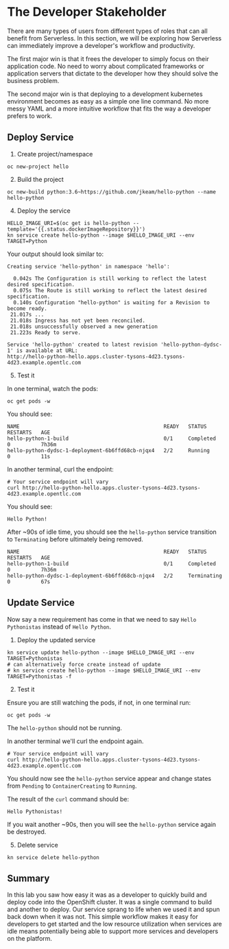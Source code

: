 # The Developer Stakeholder
There are many types of users from different types of roles that can all benefit from Serverless. In this section, we will be exploring how Serverless can immediately improve a developer's workflow and productivity.

The first major win is that it frees the developer to simply focus on their application code.  No need to worry about complicated frameworks or application servers that dictate to the developer how they should solve the business problem.

The second major win is that deploying to a development kubernetes environment becomes as easy as a simple one line command. No more messy YAML and a more intuitive workflow that fits the way a developer prefers to work.

## Deploy Service

1.  Create project/namespace
```
oc new-project hello
```

2.  Build the project
```
oc new-build python:3.6~https://github.com/jkeam/hello-python --name hello-python
```

4.  Deploy the service
```
HELLO_IMAGE_URI=$(oc get is hello-python --template='{{.status.dockerImageRepository}}')
kn service create hello-python --image $HELLO_IMAGE_URI --env TARGET=Python
```

Your output should look similar to:
```
Creating service 'hello-python' in namespace 'hello':

  0.042s The Configuration is still working to reflect the latest desired specification.
  0.075s The Route is still working to reflect the latest desired specification.
  0.140s Configuration "hello-python" is waiting for a Revision to become ready.
 21.017s ...
 21.018s Ingress has not yet been reconciled.
 21.018s unsuccessfully observed a new generation
 21.223s Ready to serve.

Service 'hello-python' created to latest revision 'hello-python-dydsc-1' is available at URL:
http://hello-python-hello.apps.cluster-tysons-4d23.tysons-4d23.example.opentlc.com
```

5.  Test it

In one terminal, watch the pods:
```
oc get pods -w
```

You should see:

```
NAME                                               READY   STATUS      RESTARTS   AGE
hello-python-1-build                               0/1     Completed   0          7h36m
hello-python-dydsc-1-deployment-6b6ffd68cb-njqx4   2/2     Running     0          11s
```

In another terminal, curl the endpoint:
```
# Your service endpoint will vary
curl http://hello-python-hello.apps.cluster-tysons-4d23.tysons-4d23.example.opentlc.com
```

You should see:
```
Hello Python!
```

After ~90s of idle time, you should see the `hello-python` service transition to `Terminating` before ultimately being removed.

```
NAME                                               READY   STATUS      RESTARTS   AGE
hello-python-1-build                               0/1     Completed   0          7h36m
hello-python-dydsc-1-deployment-6b6ffd68cb-njqx4   2/2     Terminating 0          67s
```


## Update Service

Now say a new requirement has come in that we need to say `Hello Pythonistas` instead of `Hello Python`.

1.  Deploy the updated service
```
kn service update hello-python --image $HELLO_IMAGE_URI --env TARGET=Pythonistas
# can alternatively force create instead of update
# kn service create hello-python --image $HELLO_IMAGE_URI --env TARGET=Pythonistas -f
```

2.  Test it

Ensure you are still watching the pods, if not, in one terminal run:
```
oc get pods -w
```

The `hello-python` should not be running.

In another terminal we'll curl the endpoint again.
```
# Your service endpoint will vary
curl http://hello-python-hello.apps.cluster-tysons-4d23.tysons-4d23.example.opentlc.com
```

You should now see the `hello-python` service appear and change states from `Pending` to `ContainerCreating` to `Running`.

The result of the `curl` command should be:
```
Hello Pythonistas!
```

If you wait another ~90s, then you will see the `hello-python` service again be destroyed.

5.  Delete service
```
kn service delete hello-python
```

## Summary
In this lab you saw how easy it was as a developer to quickly build and deploy code into the OpenShift cluster.  It was a single command to build and another to deploy.  Our service sprang to life when we used it and spun back down when it was not.  This simple workflow makes it easy for developers to get started and the low resource utilization when services are idle means potentially being able to support more services and developers on the platform.
